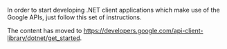 In order to start developing .NET client applications which make use of the Google APIs, just follow this set of instructions.



The content has moved to https://developers.google.com/api-client-library/dotnet/get_started.